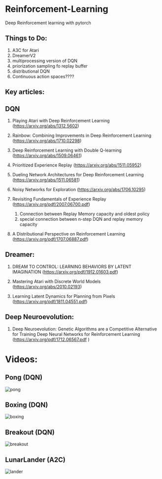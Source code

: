 # Reinforcement-Learning

Deep Reinforcement learning with pytorch

## Things to Do:
1. A3C for Atari
2. DreamerV2 
3. multiprocessing version of DQN
4. priorization sampling fo replay buffer
5. distributional DQN
6. Continuous action spaces????


## Key articles:

## DQN

1. Playing Atari with Deep Reinforcement Learning (https://arxiv.org/abs/1312.5602)

2. Rainbow: Combining Improvements in Deep Reinforcement Learning (https://arxiv.org/abs/1710.02298)

3. Deep Reinforcement Learning with Double Q-learning (https://arxiv.org/abs/1509.06461)

4. Prioritized Experience Replay (https://arxiv.org/abs/1511.05952)

5. Dueling Network Architectures for Deep Reinforcement Learning (https://arxiv.org/abs/1511.06581)

6. Noisy Networks for Exploration (https://arxiv.org/abs/1706.10295)

7. Revisiting Fundamentals of Experience Replay (https://arxiv.org/pdf/2007.06700.pdf)
    1. Connection between Replay Memory capacity and oldest policy
    2. special connection between n-step DQN and replay memory capacity

8. A Distributional Perspective on Reinforcement Learning (https://arxiv.org/pdf/1707.06887.pdf)


## Dreamer:

1. DREAM TO CONTROL: LEARNING BEHAVIORS
BY LATENT IMAGINATION (https://arxiv.org/pdf/1912.01603.pdf)

2. Mastering Atari with Discrete World Models (https://arxiv.org/abs/2010.02193)

3. Learning Latent Dynamics for Planning from Pixels (https://arxiv.org/pdf/1811.04551.pdf)


## Deep Neuroevolution:

1. Deep Neuroevolution: Genetic Algorithms are a Competitive Alternative for
Training Deep Neural Networks for Reinforcement Learning (https://arxiv.org/pdf/1712.06567.pdf
)

# Videos:

## Pong (DQN)
![pong](./videos/pong.gif)

## Boxing (DQN)
![boxing](./videos/boxing.gif)
## Breakout (DQN)
![breakout](./videos/breakout.gif)
## LunarLander (A2C)
![lander](./videos/LunarLanderA2C.gif)